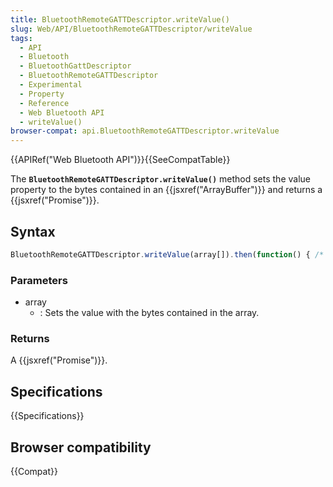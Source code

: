 ```yaml
---
title: BluetoothRemoteGATTDescriptor.writeValue()
slug: Web/API/BluetoothRemoteGATTDescriptor/writeValue
tags:
  - API
  - Bluetooth
  - BluetoothGattDescriptor
  - BluetoothRemoteGATTDescriptor
  - Experimental
  - Property
  - Reference
  - Web Bluetooth API
  - writeValue()
browser-compat: api.BluetoothRemoteGATTDescriptor.writeValue
---
```

{{APIRef("Web Bluetooth API")}}{{SeeCompatTable}}

The **`BluetoothRemoteGATTDescriptor.writeValue()`**
method sets the value property to the bytes contained in
an {{jsxref("ArrayBuffer")}} and returns a {{jsxref("Promise")}}.

## Syntax

```js
BluetoothRemoteGATTDescriptor.writeValue(array[]).then(function() { /* ... */ })
```

### Parameters

- array
  - : Sets the value with the bytes contained in the array.

### Returns

A {{jsxref("Promise")}}.

## Specifications

{{Specifications}}

## Browser compatibility

{{Compat}}
